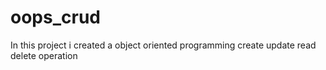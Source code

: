 # oops_crud
In this project i created a object oriented programming create update read delete operation
